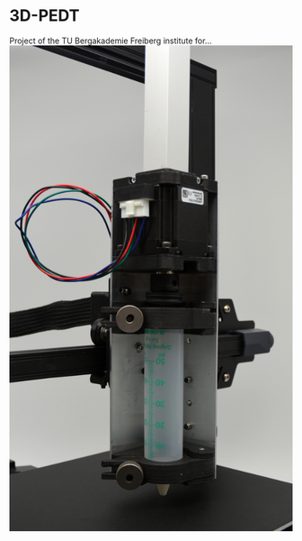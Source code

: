 # 3D-PEDT

Project of the TU Bergakademie Freiberg institute for...
![3D-PEDT, extruder installed in the printer](Images/3D-PEDT_1.JPG)
